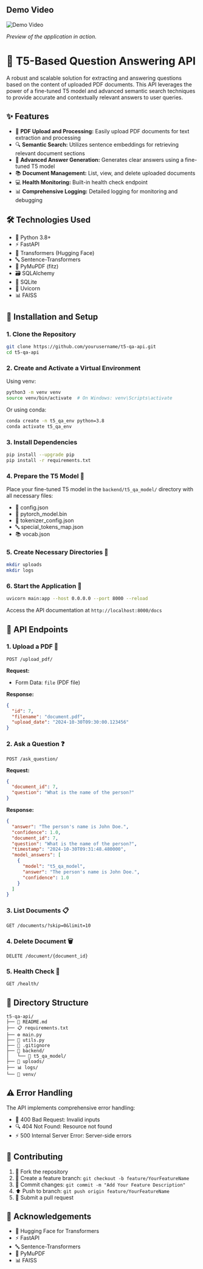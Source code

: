 ## Demo Video

![Demo Video](https://github.com/Avin-saxena/Tunable_labs_assessment/blob/main/demo_video~aed7d0874a8a4cf955401365839ab3c09e3c76bd?raw=true)

*Preview of the application in action.*

# 🤖 T5-Based Question Answering API

A robust and scalable solution for extracting and answering questions based on the content of uploaded PDF documents. This API leverages the power of a fine-tuned T5 model and advanced semantic search techniques to provide accurate and contextually relevant answers to user queries.

## ✨ Features

- 📄 **PDF Upload and Processing:** Easily upload PDF documents for text extraction and processing
- 🔍 **Semantic Search:** Utilizes sentence embeddings for retrieving relevant document sections
- 🎯 **Advanced Answer Generation:** Generates clear answers using a fine-tuned T5 model
- 📚 **Document Management:** List, view, and delete uploaded documents
- 💻 **Health Monitoring:** Built-in health check endpoint
- 📊 **Comprehensive Logging:** Detailed logging for monitoring and debugging

## 🛠️ Technologies Used

- 🐍 Python 3.8+
- ⚡ FastAPI
- 🤗 Transformers (Hugging Face)
- 🔤 Sentence-Transformers
- 📑 PyMuPDF (fitz)
- 🗃️ SQLAlchemy
- 🎲 SQLite
- 🚀 Uvicorn
- 📊 FAISS

## 🚀 Installation and Setup

### 1. Clone the Repository

```bash
git clone https://github.com/yourusername/t5-qa-api.git
cd t5-qa-api
```

### 2. Create and Activate a Virtual Environment

Using venv:
```bash
python3 -m venv venv
source venv/bin/activate  # On Windows: venv\Scripts\activate
```

Or using conda:
```bash
conda create -n t5_qa_env python=3.8
conda activate t5_qa_env
```

### 3. Install Dependencies

```bash
pip install --upgrade pip
pip install -r requirements.txt
```

### 4. Prepare the T5 Model 🤖

Place your fine-tuned T5 model in the `backend/t5_qa_model/` directory with all necessary files:
- 📄 config.json
- 🔧 pytorch_model.bin
- 🎯 tokenizer_config.json
- 🔤 special_tokens_map.json
- 📚 vocab.json

### 5. Create Necessary Directories 📁

```bash
mkdir uploads
mkdir logs
```

### 6. Start the Application 🚀

```bash
uvicorn main:app --host 0.0.0.0 --port 8000 --reload
```

Access the API documentation at `http://localhost:8000/docs`

## 🔌 API Endpoints

### 1. Upload a PDF 📄

```http
POST /upload_pdf/
```

**Request:**
- Form Data: `file` (PDF file)

**Response:**
```json
{
  "id": 7,
  "filename": "document.pdf",
  "upload_date": "2024-10-30T09:30:00.123456"
}
```

### 2. Ask a Question ❓

```http
POST /ask_question/
```

**Request:**
```json
{
  "document_id": 7,
  "question": "What is the name of the person?"
}
```

**Response:**
```json
{
  "answer": "The person's name is John Doe.",
  "confidence": 1.0,
  "document_id": 7,
  "question": "What is the name of the person?",
  "timestamp": "2024-10-30T09:31:48.480000",
  "model_answers": [
    {
      "model": "t5_qa_model",
      "answer": "The person's name is John Doe.",
      "confidence": 1.0
    }
  ]
}
```

### 3. List Documents 📋

```http
GET /documents/?skip=0&limit=10
```

### 4. Delete Document 🗑️

```http
DELETE /document/{document_id}
```

### 5. Health Check 💚

```http
GET /health/
```

## 📁 Directory Structure

```
t5-qa-api/
├── 📄 README.md
├── 📋 requirements.txt
├── ⚙️ main.py
├── 🔧 utils.py
├── 📝 .gitignore
├── 📁 backend/
│   └── 🤖 t5_qa_model/
├── 📂 uploads/
├── 📊 logs/
└── 🔮 venv/
```

## ⚠️ Error Handling

The API implements comprehensive error handling:
- 🚫 400 Bad Request: Invalid inputs
- 🔍 404 Not Found: Resource not found
- ⚡ 500 Internal Server Error: Server-side errors

## 🤝 Contributing

1. 🔱 Fork the repository
2. 🌿 Create a feature branch: `git checkout -b feature/YourFeatureName`
3. 💾 Commit changes: `git commit -m "Add Your Feature Description"`
4. ⬆️ Push to branch: `git push origin feature/YourFeatureName`
5. 🎯 Submit a pull request


## 🙏 Acknowledgements

- 🤗 Hugging Face for Transformers
- ⚡ FastAPI
- 🔤 Sentence-Transformers
- 📑 PyMuPDF
- 📊 FAISS



